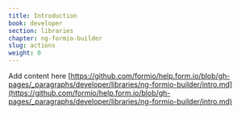 ```yaml
---
title: Introduction
book: developer
section: libraries
chapter: ng-formio-builder
slug: actions
weight: 0
---
```

Add content here [https://github.com/formio/help.form.io/blob/gh-pages/_paragraphs/developer/libraries/ng-formio-builder/intro.md](https://github.com/formio/help.form.io/blob/gh-pages/_paragraphs/developer/libraries/ng-formio-builder/intro.md)